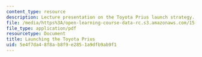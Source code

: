 ```yaml
---
content_type: resource
description: Lecture presentation on the Toyota Prius launch strategy.
file: /media/https%3A/open-learning-course-data-rc.s3.amazonaws.com/15-912-technology-strategy-fall-2008/5e4f7da48f8ab8f9e2851a9dfb9ab9f1_lec_18.pdf
file_type: application/pdf
resourcetype: Document
title: Launching the Toyota Prius
uid: 5e4f7da4-8f8a-b8f9-e285-1a9dfb9ab9f1
---
```

